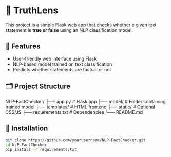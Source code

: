 # 🧠 TruthLens

This project is a simple Flask web app that checks whether a given text statement is **true or false** using an NLP classification model.

## 🚀 Features
- User-friendly web interface using Flask
- NLP-based model trained on text classification
- Predicts whether statements are factual or not

## 🗂️ Project Structure
NLP-FactChecker/
├── app.py # Flask app
├── model/ # Folder containing trained model
├── templates/ # HTML frontend
├── static/ # Optional CSS/JS
├── requirements.txt # Dependencies
└── README.md


## 🧩 Installation
```bash
git clone https://github.com/yourusername/NLP-FactChecker.git
cd NLP-FactChecker
pip install -r requirements.txt
